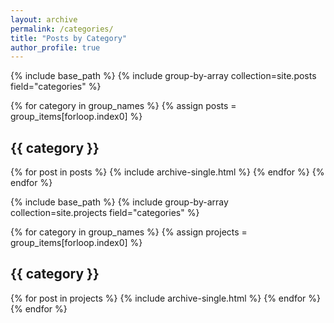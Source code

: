 ```yaml
---
layout: archive
permalink: /categories/
title: "Posts by Category"
author_profile: true
---
```


{% include base_path %}
{% include group-by-array collection=site.posts field="categories" %}

{% for category in group_names %}
  {% assign posts = group_items[forloop.index0] %}
  <h2 id="{{ category | slugify }}" class="archive__subtitle">{{ category }}</h2>
  {% for post in posts %}
    {% include archive-single.html %}
  {% endfor %}
{% endfor %}

{% include base_path %}
{% include group-by-array collection=site.projects field="categories" %}

{% for category in group_names %}
  {% assign projects = group_items[forloop.index0] %}
  <h2 id="{{ category | slugify }}" class="archive__subtitle">{{ category }}</h2>
  {% for post in projects %}
    {% include archive-single.html %}
  {% endfor %}
{% endfor %}